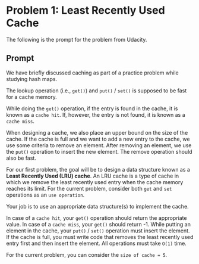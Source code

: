 # Problem 1: Least Recently Used Cache
The following is the prompt for the problem from Udacity.

## Prompt
We have briefly discussed caching as part of a practice problem while studying hash maps.

The lookup operation (i.e., `get()`) and `put()` / `set()` is supposed to be fast for a cache memory.

While doing the `get()` operation, if the entry is found in the cache, it is known as a `cache hit`. If, however, the entry is not found, it is known as a `cache miss`.

When designing a cache, we also place an upper bound on the size of the cache. If the cache is full and we want to add a new entry to the cache, we use some criteria to remove an element. After removing an element, we use the `put()` operation to insert the new element. The remove operation should also be fast.

For our first problem, the goal will be to design a data structure known as a **Least Recently Used (LRU) cache**. An LRU cache is a type of cache in which we remove the least recently used entry when the cache memory reaches its limit. For the current problem, consider both `get` and `set` operations as an `use operation`.

Your job is to use an appropriate data structure(s) to implement the cache.

In case of a `cache hit`, your `get()` operation should return the appropriate value.
In case of a `cache miss`, your `get()` should return -1.
While putting an element in the cache, your `put()` / `set()` operation must insert the element. If the cache is full, you must write code that removes the least recently used entry first and then insert the element.
All operations must take `O(1)` time.

For the current problem, you can consider the `size of cache = 5`.

